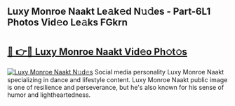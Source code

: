 ## Luxy Monroe Naakt Le𝚊k𝚎d N𝚞𝚍es - Part-6L1 Photos Vid𝚎o Le𝚊ks FGkrn

# <h2><a href="http://fb72fu.evod.top/?m=Luxy+Monroe+Naakt">🔗 👉🔴 Luxy Monroe Naakt Vid𝚎o Ph𝚘t𝚘s</a></h2>

[![Luxy Monroe Naakt N𝚞d𝚎s](https://i.imgur.com/8V9OHl7.gif)](http://fb72fu.evod.top/?m=Luxy+Monroe+Naakt)
Social media personality Luxy Monroe Naakt specializing in dance and lifestyle content. Luxy Monroe Naakt public image is one of resilience and perseverance, but he's also known for his sense of humor and lightheartedness. 

